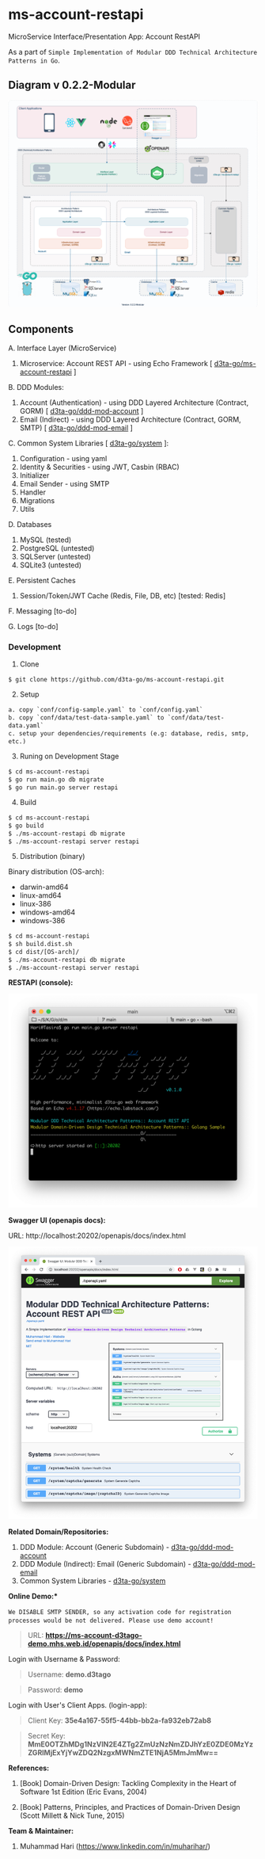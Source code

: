 # ms-account-restapi

MicroService Interface/Presentation App: Account RestAPI

As a part of `Simple Implementation of Modular DDD Technical Architecture Patterns in Go`.

## Diagram v 0.2.2-Modular

![DDD-Technical-Architecture-Patterns-Golang-0.2.2-MS Account RESTAPI](docs/img/DDD-Technical-Architecture-Patterns-Golang-0.2.2-MS_Account_RestAPI.png)

## Components

A. Interface Layer (MicroService)

1. Microservice: Account REST API - using Echo Framework [ [d3ta-go/ms-account-restapi](https://github.com/d3ta-go/ms-account-restapi) ]

B. DDD Modules:

1. Account (Authentication) - using DDD Layered Architecture (Contract, GORM) [ [d3ta-go/ddd-mod-account](https://github.com/d3ta-go/ddd-mod-account) ]
2. Email (Indirect) - using DDD Layered Architecture (Contract, GORM, SMTP) [ [d3ta-go/ddd-mod-email](https://github.com/d3ta-go/ddd-mod-email) ]

C. Common System Libraries [ [d3ta-go/system](https://github.com/d3ta-go/system) ]:

1. Configuration - using yaml
2. Identity & Securities - using JWT, Casbin (RBAC)
3. Initializer
4. Email Sender - using SMTP
5. Handler
6. Migrations
7. Utils

D. Databases

1. MySQL (tested)
2. PostgreSQL (untested)
3. SQLServer (untested)
4. SQLite3 (untested)

E. Persistent Caches

1. Session/Token/JWT Cache (Redis, File, DB, etc) [tested: Redis]

F. Messaging [to-do]

G. Logs [to-do]

### Development

1. Clone

```shell
$ git clone https://github.com/d3ta-go/ms-account-restapi.git
```

2. Setup

```
a. copy `conf/config-sample.yaml` to `conf/config.yaml`
b. copy `conf/data/test-data-sample.yaml` to `conf/data/test-data.yaml`
c. setup your dependencies/requirements (e.g: database, redis, smtp, etc.)
```

3. Runing on Development Stage

```shell
$ cd ms-account-restapi
$ go run main.go db migrate
$ go run main.go server restapi
```

4. Build

```shell
$ cd ms-account-restapi
$ go build
$ ./ms-account-restapi db migrate
$ ./ms-account-restapi server restapi
```

5. Distribution (binary)

Binary distribution (OS-arch):

- darwin-amd64
- linux-amd64
- linux-386
- windows-amd64
- windows-386

```shell
$ cd ms-account-restapi
$ sh build.dist.sh
$ cd dist/[OS-arch]/
$ ./ms-account-restapi db migrate
$ ./ms-account-restapi server restapi
```

**RESTAPI (console):**

![Microservice: Account REST API](docs/img/account-sample-ms-rest-api.png)

**Swagger UI (openapis docs):**

URL: http://localhost:20202/openapis/docs/index.html

![Openapis: Acount REST AIP](docs/img/account-sample-openapis-docs.png)

**Related Domain/Repositories:**

1. DDD Module: Account (Generic Subdomain) - [d3ta-go/ddd-mod-account](https://github.com/d3ta-go/ddd-mod-account)
2. DDD Module (Indirect): Email (Generic Subdomain) - [d3ta-go/ddd-mod-email](https://github.com/d3ta-go/ddd-mod-email)
3. Common System Libraries - [d3ta-go/system](https://github.com/d3ta-go/system)

**Online Demo:\***

`We DISABLE SMTP SENDER, so any activation code for registration processes would be not delivered. Please use demo account!`

> URL: **https://ms-account-d3tago-demo.mhs.web.id/openapis/docs/index.html**

Login with Username & Password:

> Username: **demo.d3tago**

> Password: **demo**

Login with User's Client Apps. (login-app):

> Client Key: **35e4a167-55f5-44bb-bb2a-fa932eb72ab8**

> Secret Key: **MmE0OTZhMDg1NzVlN2E4ZTg2ZmUzNzNmZDJhYzE0ZDE0MzYzZGRlMjExYjYwZDQ2NzgxMWNmZTE1NjA5MmJmMw==**

**References:**

1. [Book] Domain-Driven Design: Tackling Complexity in the Heart of Software 1st Edition (Eric Evans, 2004)

2. [Book] Patterns, Principles, and Practices of Domain-Driven Design (Scott Millett & Nick Tune, 2015)

**Team & Maintainer:**

1. Muhammad Hari (https://www.linkedin.com/in/muharihar/)
